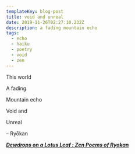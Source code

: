 ```yaml
---
templateKey: blog-post
title: void and unreal
date: 2019-11-26T02:27:10.232Z
description: a fading mountain echo
tags:
  - echo
  - haiku
  - poetry
  - void
  - zen
---
```

This world

A fading

Mountain echo

Void and

Unreal

– Ryōkan

__[_Dewdrops on a Lotus Leaf : Zen Poems of Ryokan_](https://en.wikiquote.org/wiki/Ry%C5%8Dkan#Dewdrops_on_a_Lotus_Leaf_:_Zen_Poems_of_Ryokan_.281993.29)__

